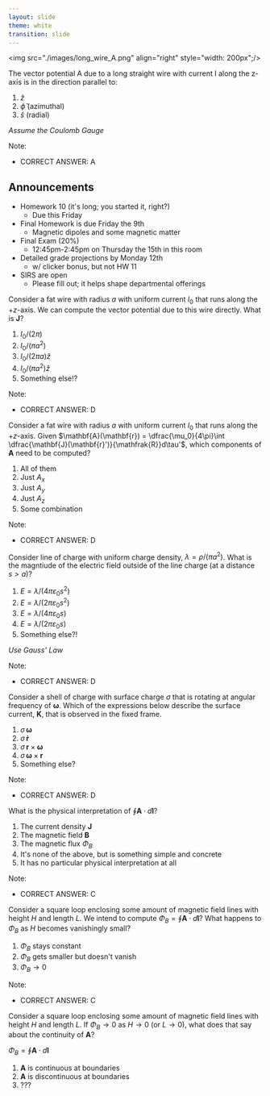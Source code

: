 ```yaml
---
layout: slide
theme: white
transition: slide
---
```


<section data-markdown>

<img src="./images/long_wire_A.png" align="right" style="width: 200px";/>

The vector potential A due to a long straight wire with current I along the z-axis is in the direction parallel to:

1. $\hat{z}$
2. $\hat{\phi}$ (azimuthal)
3. $\hat{s}$ (radial)

*Assume the Coulomb Gauge*

Note:
* CORRECT ANSWER: A

</section>

<section data-markdown>

## Announcements
* Homework 10 (it's long; you started it, right?)
  * Due this Friday
* Final Homework is due Friday the 9th
  * Magnetic dipoles and some magnetic matter
* Final Exam (20%)
  * 12:45pm-2:45pm on Thursday the 15th in this room
* Detailed grade projections by Monday 12th
  * w/ clicker bonus, but not HW 11
* SIRS are open
  * Please fill out; it helps shape departmental offerings

</section>

<section data-markdown>

Consider a fat wire with radius $a$ with uniform current $I_0$ that runs along the $+z$-axis. We can compute the vector potential due to this wire directly. What is $\mathbf{J}$?

1. $I_0/(2 \pi)$
2. $I_0/(\pi a^2)$
1. $I_0/(2 \pi a) \hat{z}$
4. $I_0/(\pi a^2) \hat{z}$
5. Something else!?

Note:
* CORRECT ANSWER: D
</section>

<section data-markdown>

Consider a fat wire with radius $a$ with uniform current $I_0$ that runs along the $+z$-axis.
Given $\mathbf{A}(\mathbf{r}) = \dfrac{\mu_0}{4\pi}\int \dfrac{\mathbf{J}(\mathbf{r}')}{\mathfrak{R}}d\tau'$, which components of $\mathbf{A}$ need to be computed?

1. All of them
2. Just $A_x$
3. Just $A_y$
4. Just $A_z$
5. Some combination

Note:
* CORRECT ANSWER: D
</section>


<section data-markdown>

Consider line of charge with uniform charge density, $\lambda = \rho/(\pi a^2)$. What is the magntiude of the electric field outside of the line charge (at a distance $s>a$)?

1. $E = \lambda/(4 \pi \varepsilon_0 s^2)$
2. $E = \lambda/(2 \pi \varepsilon_0 s^2)$
3. $E = \lambda/(4 \pi \varepsilon_0 s)$
4. $E = \lambda/(2 \pi \varepsilon_0 s)$
5. Something else?!

*Use Gauss' Law*

Note:
* CORRECT ANSWER: D
</section>

<section data-markdown>

Consider a shell of charge with surface charge $\sigma$ that is rotating at angular frequency of $\mathbf{\omega}$. Which of the expressions below describe the surface current, $\mathbf{K}$, that is observed in the fixed frame.

1. $\sigma\,\mathbf{\omega}$
2. $\sigma\,\mathbf{\dot{r}}$
3. $\sigma\,\mathbf{r} \times \mathbf{\mathbf{\omega}}$
4. $\sigma\,\mathbf{\mathbf{\omega}} \times \mathbf{r}$
5. Something else?

Note:
* CORRECT ANSWER: D
</section>

<section data-markdown>

What is the physical interpretation of $\oint \mathbf{A} \cdot d\mathbf{l}$?

1. The current density $\mathbf{J}$
2. The magnetic field $\mathbf{B}$
3. The magnetic flux $\Phi_B$
4. It's none of the above, but is something simple and concrete
5. It has no particular physical interpretation at all

Note:
* CORRECT ANSWER: C

</section>

<section data-markdown>

Consider a square loop enclosing some amount of magnetic field lines with height $H$ and length $L$.
We intend to compute $\Phi_B = \oint \mathbf{A} \cdot d\mathbf{l}$? What happens to $\Phi_B$ as $H$ becomes vanishingly small?

1. $\Phi_B$ stays constant
2. $\Phi_B$ gets smaller but doesn't vanish
3. $\Phi_B \rightarrow 0$

Note:
* CORRECT ANSWER: C

</section>

<section data-markdown>

Consider a square loop enclosing some amount of magnetic field lines with height $H$ and length $L$. If $\Phi_B \rightarrow 0$ as $H \rightarrow 0$ (or $L \rightarrow 0$), what does that say about the continuity of $\mathbf{A}$?

$\Phi_B = \oint \mathbf{A} \cdot d\mathbf{l}$

1. $\mathbf{A}$ is continuous at boundaries
2. $\mathbf{A}$ is discontinuous at boundaries
3. ???

</section>
